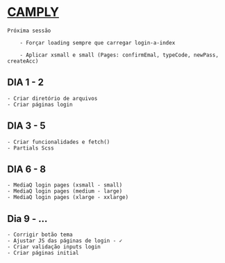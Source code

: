 # [CAMPLY](https://lorran-matheus.github.io/PROJETO-CAMPLY/#login-a-index)

`Próxima sessão`
```
    - Forçar loading sempre que carregar login-a-index

    - Aplicar xsmall e small (Pages: confirmEmal, typeCode, newPass, createAcc)
```

## DIA 1 - 2
    - Criar diretório de arquivos
    - Criar páginas login
    
## DIA 3 - 5
    - Criar funcionalidades e fetch()
    - Partials Scss

## DIA 6 - 8
    - MediaQ login pages (xsmall - small)
    - MediaQ login pages (medium - large)
    - MediaQ login pages (xlarge - xxlarge)

## Dia 9 - ...
    - Corrigir botão tema
    - Ajustar JS das páginas de login - ✓
    - Criar validação inputs login
    - Criar páginas initial 
